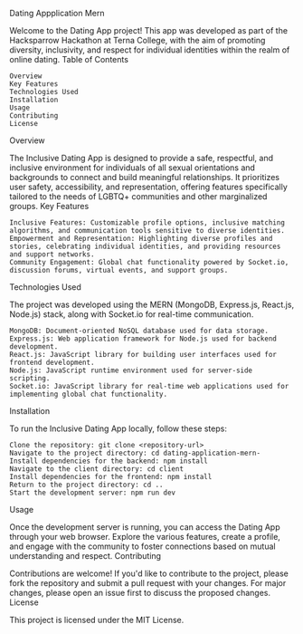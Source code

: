 Dating Appplication Mern

Welcome to the Dating App project! This app was developed as part of the Hacksparrow Hackathon at Terna College, with the aim of promoting diversity, inclusivity, and respect for individual identities within the realm of online dating.
Table of Contents

    Overview
    Key Features
    Technologies Used
    Installation
    Usage
    Contributing
    License

Overview

The Inclusive Dating App is designed to provide a safe, respectful, and inclusive environment for individuals of all sexual orientations and backgrounds to connect and build meaningful relationships. It prioritizes user safety, accessibility, and representation, offering features specifically tailored to the needs of LGBTQ+ communities and other marginalized groups.
Key Features

    Inclusive Features: Customizable profile options, inclusive matching algorithms, and communication tools sensitive to diverse identities.
    Empowerment and Representation: Highlighting diverse profiles and stories, celebrating individual identities, and providing resources and support networks.
    Community Engagement: Global chat functionality powered by Socket.io, discussion forums, virtual events, and support groups.

Technologies Used

The project was developed using the MERN (MongoDB, Express.js, React.js, Node.js) stack, along with Socket.io for real-time communication.

    MongoDB: Document-oriented NoSQL database used for data storage.
    Express.js: Web application framework for Node.js used for backend development.
    React.js: JavaScript library for building user interfaces used for frontend development.
    Node.js: JavaScript runtime environment used for server-side scripting.
    Socket.io: JavaScript library for real-time web applications used for implementing global chat functionality.

Installation

To run the Inclusive Dating App locally, follow these steps:

    Clone the repository: git clone <repository-url>
    Navigate to the project directory: cd dating-application-mern-
    Install dependencies for the backend: npm install
    Navigate to the client directory: cd client
    Install dependencies for the frontend: npm install
    Return to the project directory: cd ..
    Start the development server: npm run dev

Usage

Once the development server is running, you can access the Dating App through your web browser. Explore the various features, create a profile, and engage with the community to foster connections based on mutual understanding and respect.
Contributing

Contributions are welcome! If you'd like to contribute to the project, please fork the repository and submit a pull request with your changes. For major changes, please open an issue first to discuss the proposed changes.
License

This project is licensed under the MIT License.
